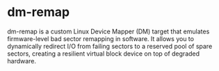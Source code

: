 # dm-remap
dm-remap is a custom Linux Device Mapper (DM) target that emulates firmware-level bad sector remapping in software. It allows you to dynamically redirect I/O from failing sectors to a reserved pool of spare sectors, creating a resilient virtual block device on top of degraded hardware.
